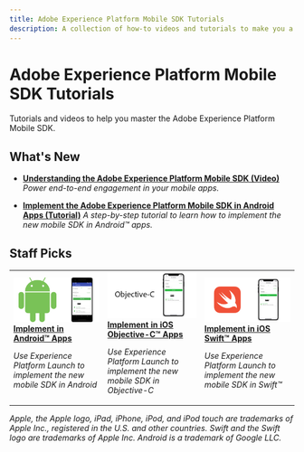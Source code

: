 ```yaml
---
title: Adobe Experience Platform Mobile SDK Tutorials
description: A collection of how-to videos and tutorials to make you a power-user of Adobe Experience Platform Mobile SDK
---
```


# Adobe Experience Platform Mobile SDK Tutorials

Tutorials and videos to help you master the Adobe Experience Platform Mobile SDK.

## What's New

* **[Understanding the Adobe Experience Platform Mobile SDK (Video)](fundamentals/understanding-the-mobile-sdks.md)**
    *Power end-to-end engagement in your mobile apps.*

* **[Implement the Adobe Experience Platform Mobile SDK in Android Apps (Tutorial)](https://docs.adobe.com/content/help/en/launch-learn/implementing-in-mobile-android-apps-with-launch/index.html)**
    *A step-by-step tutorial to learn how to implement the new mobile SDK in Android&trade; apps.*

## Staff Picks

<table>
<tr>
<td>
    <a href="https://docs.adobe.com/content/help/en/launch-learn/implementing-in-mobile-android-apps-with-launch/index.html">
      <img alt="Implement in Android&trade; Apps" src="assets/thumb_android.png" />
    </a>
    <div>
      <a href="https://docs.adobe.com/content/help/en/launch-learn/implementing-in-mobile-android-apps-with-launch/index.html">
    <strong>Implement in Android&trade; Apps</strong>
    </a>
    </div>
    <p>
    <em>Use Experience Platform Launch to implement the new mobile SDK in Android</em>
    <p>
</td>
<td>
    <a href="https://docs.adobe.com/content/help/en/launch-learn/implementing-in-mobile-ios-objective-c-apps-with-launch/index.html">
      <img alt="Implement in iOS Objective-C&trade; Apps" src="assets/thumb_objectiveC.png" />
    </a>
    <div>
      <a href="https://docs.adobe.com/content/help/en/launch-learn/implementing-in-mobile-ios-objective-c-apps-with-launch/index.html">
    <strong>Implement in iOS Objective-C&trade; Apps</strong>
    </a>
    </div>
    <p>
    <em>Use Experience Platform Launch to implement the new mobile SDK in Objective-C</em>
    <p>
  </td>
  <td>
    <a href="https://docs.adobe.com/content/help/en/launch-learn/implementing-in-mobile-ios-swift-apps-with-launch/index.html">
      <img alt="Implement in iOS Swift&trade; Apps" src="assets/thumb_swift.png" />
    </a>
    <div>
      <a href="https://docs.adobe.com/content/help/en/launch-learn/implementing-in-mobile-ios-swift-apps-with-launch/index.html">
    <strong>Implement in iOS Swift&trade; Apps</strong>
    </a>
    </div>
    <p>
    <em>Use Experience Platform Launch to implement the new mobile SDK in Swift&trade;</em>
    <p>
  </td>
</tr>
</table>

_Apple, the Apple logo, iPad, iPhone, iPod, and iPod touch are trademarks of Apple Inc., registered in the U.S. and other countries. Swift and the Swift logo are trademarks of Apple Inc.
Android is a trademark of Google LLC._

